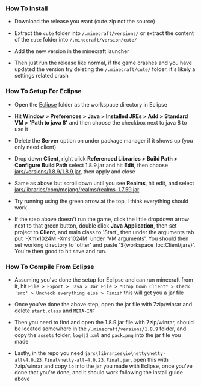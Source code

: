 ### How To Install 

- Download the release you want (cute.zip not the source) 

- Extract the `cute` folder into `/.minecraft/versions/` or extract the content of the `cute` folder into `/.minecraft/version/cute/`
 
- Add the new version in the minecraft launcher 

- Then just run the release like normal, if the game crashes and you have updated the version try deleting the `/.minecraft/cute/` folder, it's likely a settings related crash


### How To Setup For Eclipse 

- Open the [Eclipse](./eclipse) folder as the workspace directory in Eclipse

- Hit **Window > Preferences > Java > Installed JREs > Add > Standard VM > 'Path to java 8'** and then choose the checkbox next to java 8 to use it

- Delete the **Server** option on under package manager if it shows up (you only need client)

- Drop down **Client**, right click **Referenced Libraries > Build Path > Configure Build Path** select 1.8.9.jar and hit **Edit**, then choose [jars/versions/1.8.9/1.8.9.jar](./jars/versions/1.8.9/1.8.9.jar), then apply and close

- Same as above but scroll down until you see **Realms**, hit edit, and select [jars/libraries/com/mojang/realms/realms-1.7.59.jar](./jars/libraries/com/mojang/realms/realms-1.7.59.jar)

- Try running using the green arrow at the top, I think everything should work

- If the step above doesn't run the game, click the little dropdown arrow next to that green button, double click **Java Application**, then set project to **Client**, and main class to 'Start', then under the arguments tab put '-Xmx1024M -Xms1024M' under 'VM arguments'. You should then set working directory to 'other' and paste '${workspace_loc:Client/jars}'. You're then good to hit save and run.


### How To Compile From Eclipse 

- Assuming you've done the setup for Eclipse and can run minecraft from it, hit `File > Export > Java > Jar File > *Drop Down Client* > Check 'src' > Uncheck everything else > Finish` this will get you a jar file

- Once you've done the above step, open the jar file with 7zip/winrar and delete `start.class` and `META-INF`

- Then you need to find and open the 1.8.9.jar file with 7zip/winrar, should be located somewhere in the `/.minecraft/versions/1.8.9` folder, and copy the `assets` folder, `log4j2.xml` and `pack.png` into the jar file you made

- Lastly, in the repo you need `jars\libraries\io\netty\netty-all\4.0.23.Final\netty-all-4.0.23.Final.jar`, open this with 7zip/winrar and copy `io` into the jar you made with Eclipse, once you've done that you're done, and it should work following the install guide above
